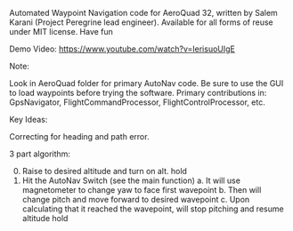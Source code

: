 Automated Waypoint Navigation code for AeroQuad 32, written by Salem Karani (Project Peregrine lead engineer).
Available for all forms of reuse under MIT license. 
Have fun

Demo Video: https://www.youtube.com/watch?v=IerisuoUIgE

Note:

Look in AeroQuad folder for primary AutoNav code. Be sure to use the GUI to load waypoints before trying the software.
Primary contributions in: GpsNavigator, FlightCommandProcessor, FlightControlProcessor, etc.

Key Ideas:

Correcting for heading and path error.

3 part algorithm:

0. Raise to desired altitude and turn on alt. hold
1. Hit the AutoNav Switch (see the main function)
  a. It will use magnetometer to change yaw to face first wavepoint
  b. Then will change pitch and move forward to desired wavepoint
  c. Upon calculating that it reached the wavepoint, will stop pitching and resume altitude hold
